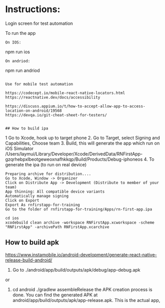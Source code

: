 # Instructions:

Login screen for test automation

To run the app
```
On IOS: 
```
npm run ios 
```
On andriod: 
```
npm run andriod
```

Use for mobile test automation

https://codecept.io/mobile-react-native-locators.html https://reactnative.dev/docs/accessibility

https://discuss.appium.io/t/how-to-accept-allow-app-to-access-location-on-android/19568
https://devqa.io/git-cheat-sheet-for-testers/


## How to build ipa
```
1 Go to Xcode, hook up to target phone
2. Go to Target, select Signing and Capabilities, Choose team
3. Build, this will generate the app which run on iOS Simulator
/Users/laymui/Library/Developer/Xcode/DerivedData/RNFirstApp-gzqrhebpxlbeotgeweoxnafhkkqp/Build/Products/Debug-iphoneos
4. To generate the ipa (to run on real device)
```
Preparing archive for distribution....
Go to Xcode, Window -> Organizer
Click on Distribute App -> Development (Distribute to member of your team)
App thinning: All compatible device variants
Automatically manage signing
Click on Export
Export As rnfirstapp-for-training
Go to the folder of rnfirstapp-for-training/Apps/rn-first-app.ipa

cd ios
xcodebuild clean archive -workspace RNFirstApp.xcworkspace -scheme "RNFirstApp" -archivePath RNFirstApp.xcarchive
```

## How to build apk
https://www.instamobile.io/android-development/generate-react-native-release-build-android/


1. Go to ./android/app/build/outputs/apk/debug/app-debug.apk

or 
1. cd android
./gradlew assembleRelease
the APK creation process is done. You can find the generated APK at android/app/build/outputs/apk/app-release.apk. This is the actual app, 